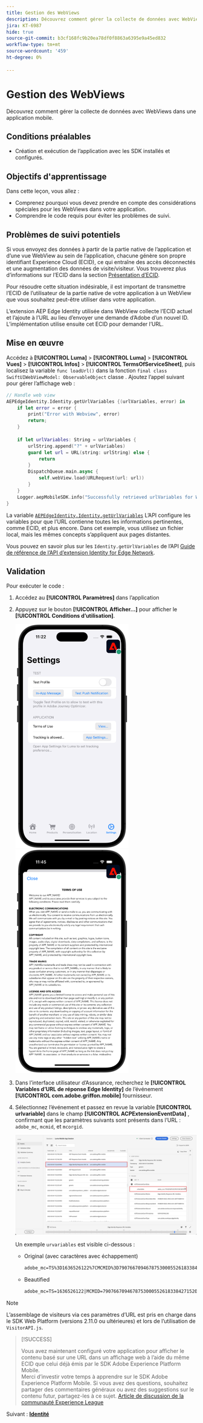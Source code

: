 ```yaml
---
title: Gestion des WebViews
description: Découvrez comment gérer la collecte de données avec WebViews dans une application mobile.
jira: KT-6987
hide: true
source-git-commit: b3cf168fc9b20ea78df0f8863a6395e9a45ed832
workflow-type: tm+mt
source-wordcount: '459'
ht-degree: 0%

---
```



# Gestion des WebViews

Découvrez comment gérer la collecte de données avec WebViews dans une application mobile.

## Conditions préalables

* Création et exécution de l’application avec les SDK installés et configurés.

## Objectifs d&#39;apprentissage

Dans cette leçon, vous allez :

* Comprenez pourquoi vous devez prendre en compte des considérations spéciales pour les WebViews dans votre application.
* Comprendre le code requis pour éviter les problèmes de suivi.

## Problèmes de suivi potentiels

Si vous envoyez des données à partir de la partie native de l’application et d’une vue WebView au sein de l’application, chacune génère son propre identifiant Experience Cloud (ECID), ce qui entraîne des accès déconnectés et une augmentation des données de visite/visiteur. Vous trouverez plus d’informations sur l’ECID dans la section [Présentation d’ECID](https://experienceleague.adobe.com/docs/experience-platform/identity/ecid.html?lang=en).

Pour résoudre cette situation indésirable, il est important de transmettre l’ECID de l’utilisateur de la partie native de votre application à un WebView que vous souhaitez peut-être utiliser dans votre application.

L’extension AEP Edge Identity utilisée dans WebView collecte l’ECID actuel et l’ajoute à l’URL au lieu d’envoyer une demande d’Adobe d’un nouvel ID. L’implémentation utilise ensuite cet ECID pour demander l’URL.

## Mise en œuvre

Accédez à **[!UICONTROL Luma]** > **[!UICONTROL Luma]** > **[!UICONTROL Vues]** > **[!UICONTROL Infos]** > **[!UICONTROL TermsOfServiceSheet]**, puis localisez la variable `func loadUrl()` dans la fonction `final class SwiftUIWebViewModel: ObservableObject` classe . Ajoutez l’appel suivant pour gérer l’affichage web :

```swift
// Handle web view
AEPEdgeIdentity.Identity.getUrlVariables {(urlVariables, error) in
    if let error = error {
        print("Error with Webview", error)
        return;
    }
    
    if let urlVariables: String = urlVariables {
        urlString.append("?" + urlVariables)
        guard let url = URL(string: urlString) else {
            return
        }
        DispatchQueue.main.async {
            self.webView.load(URLRequest(url: url))
        }
    }
    Logger.aepMobileSDK.info("Successfully retrieved urlVariables for WebView, final URL: \(urlString)")
}
```

La variable [`AEPEdgeIdentity.Identity.getUrlVariables`](https://developer.adobe.com/client-sdks/documentation/identity-for-edge-network/api-reference/#geturlvariables) L’API configure les variables pour que l’URL contienne toutes les informations pertinentes, comme ECID, et plus encore. Dans cet exemple, vous utilisez un fichier local, mais les mêmes concepts s’appliquent aux pages distantes.

Vous pouvez en savoir plus sur les `Identity.getUrlVariables` de l’API [Guide de référence de l’API d’extension Identity for Edge Network](https://developer.adobe.com/client-sdks/documentation/identity-for-edge-network/api-reference/#geturlvariables).

## Validation

Pour exécuter le code :

1. Accédez au **[!UICONTROL Paramètres]** dans l’application
1. Appuyez sur le bouton **[!UICONTROL Afficher...]** pour afficher le **[!UICONTROL Conditions d’utilisation]**.

   <img src="./assets/tou1.png" width="300" /> <img src="./assets/tou2.png" width="300" />

1. Dans l’interface utilisateur d’Assurance, recherchez le **[!UICONTROL Variables d’URL de réponse Edge Identity]** de l’événement **[!UICONTROL com.adobe.griffon.mobile]** fournisseur.
1. Sélectionnez l’événement et passez en revue la variable **[!UICONTROL urlvariable]** dans le champ **[!UICONTROL ACPExtensionEventData]** , confirmant que les paramètres suivants sont présents dans l’URL : `adobe_mc`, `mcmid`, et `mcorgid`.

   ![validation de webview](assets/webview-validation.png)

   Un exemple `urvariables` est visible ci-dessous :

   * Original (avec caractères avec échappement)

     ```html
     adobe_mc=TS%3D1636526122%7CMCMID%3D79076670946787530005526183384271520749%7CMCORGID%3D7ABB3E6A5A7491460A495D61%40AdobeOrg
     ```

   * Beautified

     ```html
     adobe_mc=TS=1636526122|MCMID=79076670946787530005526183384271520749|MCORGID=7ABB3E6A5A7491460A495D61@AdobeOrg
     ```

>[!NOTE]
>
>L’assemblage de visiteurs via ces paramètres d’URL est pris en charge dans le SDK Web Platform (versions 2.11.0 ou ultérieures) et lors de l’utilisation de `VisitorAPI.js`.


>[!SUCCESS]
>
>Vous avez maintenant configuré votre application pour afficher le contenu basé sur une URL dans un affichage web à l’aide du même ECID que celui déjà émis par le SDK Adobe Experience Platform Mobile.<br/>Merci d’investir votre temps à apprendre sur le SDK Adobe Experience Platform Mobile. Si vous avez des questions, souhaitez partager des commentaires généraux ou avez des suggestions sur le contenu futur, partagez-les à ce sujet. [Article de discussion de la communauté Experience League](https://experienceleaguecommunities.adobe.com/t5/adobe-experience-platform-launch/tutorial-discussion-implement-adobe-experience-cloud-in-mobile/td-p/443796)

Suivant : **[Identité](identity.md)**
